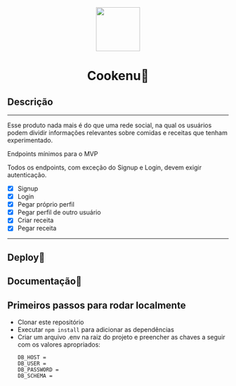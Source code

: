 <div align="center" > <img width="100vw" src="https://img.icons8.com/external-flaticons-lineal-color-flat-icons/344/external-recipe-foodies-flaticons-lineal-color-flat-icons.png"/>
 <h1 align="center"><strong>Cookenu🍱</b></strong></h1></div>

<h2>Descrição</h2>
<hr> 
Esse produto nada mais é do que uma rede social, na qual os usuários podem dividir informações relevantes sobre comidas e receitas que tenham experimentado. 

Endpoints mínimos para o MVP

Todos os endpoints, com exceção do Signup e Login, devem exigir autenticação.

- [x] Signup
- [x] Login
- [x] Pegar próprio perfil
- [x] Pegar perfil de outro usuário
- [x] Criar receita
- [x] Pegar receita
<hr>


<h2>Deploy🔗</h2>

<h2>Documentação📙</h2>


<h2> Primeiros passos para rodar localmente </h2>

* Clonar este repositório
* Executar `npm install` para adicionar as dependências
* Criar um arquivo .env na raiz do projeto e preencher as chaves a seguir com os valores apropriados:
   ```
   DB_HOST = 
   DB_USER = 
   DB_PASSWORD = 
   DB_SCHEMA = 
 
   ```